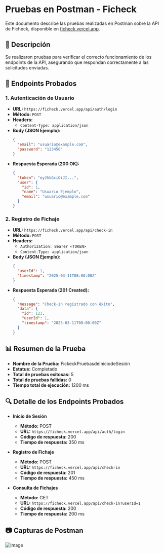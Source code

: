 # Pruebas en Postman - Ficheck

Este documento describe las pruebas realizadas en Postman sobre la API de Ficheck, disponible en [ficheck.vercel.app](https://ficheck.vercel.app/).

## 📌 Descripción
Se realizaron pruebas para verificar el correcto funcionamiento de los endpoints de la API, asegurando que respondan correctamente a las solicitudes enviadas.

## 🚀 Endpoints Probados

### 1. Autenticación de Usuario
- **URL:** `https://ficheck.vercel.app/api/auth/login`
- **Método:** `POST`
- **Headers:**
  - `Content-Type: application/json`
- **Body (JSON Ejemplo):**
  ```json
  {
    "email": "usuario@example.com",
    "password": "123456"
  }
  ```
- **Respuesta Esperada (200 OK):**
  ```json
  {
    "token": "eyJhbGciOiJI...",
    "user": {
      "id": 1,
      "name": "Usuario Ejemplo",
      "email": "usuario@example.com"
    }
  }
  ```

### 2. Registro de Fichaje
- **URL:** `https://ficheck.vercel.app/api/check-in`
- **Método:** `POST`
- **Headers:**
  - `Authorization: Bearer <TOKEN>`
  - `Content-Type: application/json`
- **Body (JSON Ejemplo):**
  ```json
  {
    "userId": 1,
    "timestamp": "2025-03-11T08:00:00Z"
  }
  ```
- **Respuesta Esperada (201 Created):**
  ```json
  {
    "message": "Check-in registrado con éxito",
    "data": {
      "id": 123,
      "userId": 1,
      "timestamp": "2025-03-11T08:00:00Z"
    }
  }
  ```

## 📊 Resumen de la Prueba
- **Nombre de la Prueba:** FickeckPruebasdeIniciodeSesión
- **Estatus:** Completado
- **Total de pruebas exitosas:** 5
- **Total de pruebas fallidas:** 0
- **Tiempo total de ejecución:** 1200 ms

## 🔍 Detalle de los Endpoints Probados
- **Inicio de Sesión**
  - **Método:** POST
  - **URL:** `https://ficheck.vercel.app/api/auth/login`
  - **Código de respuesta:** 200
  - **Tiempo de respuesta:** 350 ms

- **Registro de Fichaje**
  - **Método:** POST
  - **URL:** `https://ficheck.vercel.app/api/check-in`
  - **Código de respuesta:** 201
  - **Tiempo de respuesta:** 450 ms

- **Consulta de Fichajes**
  - **Método:** GET
  - **URL:** `https://ficheck.vercel.app/api/check-in?userId=1`
  - **Código de respuesta:** 200
  - **Tiempo de respuesta:** 200 ms

## 📷 Capturas de Postman

![image](https://github.com/user-attachments/assets/3aec8ff4-b46c-42ea-871d-096857ddf61a)

